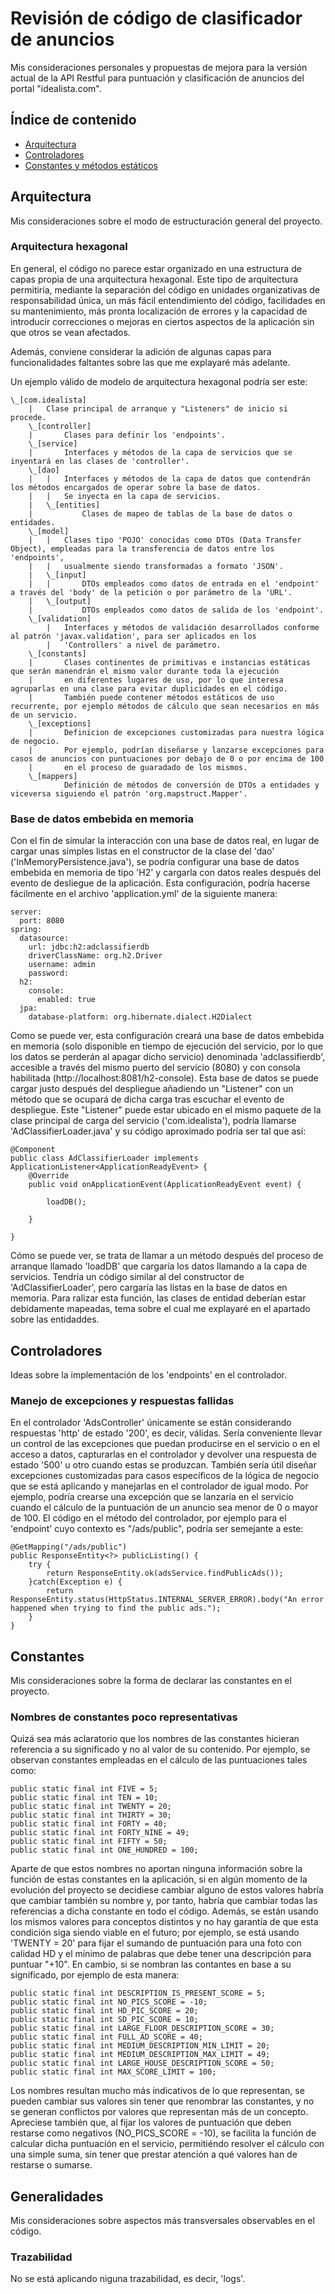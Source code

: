 # Revisión de código de clasificador de anuncios

Mis consideraciones personales y propuestas de mejora para la versión actual de la API Restful para puntuación y clasificación de anuncios del portal "idealista.com".

## Índice de contenido
* [Arquitectura](#arquitectura)
* [Controladores](#controladores)
* [Constantes y métodos estáticos](#constantes)

## Arquitectura
Mis consideraciones sobre el modo de estructuración general del proyecto.
### Arquitectura hexagonal
En general, el código no parece estar organizado en una estructura de capas propia de una arquitectura hexagonal. 
Este tipo de arquitectura permitiría, mediante la separación del código en unidades organizativas de responsabilidad única, 
un más fácil entendimiento del código, facilidades en su mantenimiento, más pronta localización de errores y la capacidad de
introducir correcciones o mejoras en ciertos aspectos de la aplicación sin que otros se vean afectados.

Además, conviene considerar la adición de algunas capas para funcionalidades faltantes sobre las que me explayaré más adelante.

Un ejemplo válido de modelo de arquitectura hexagonal podría ser este:

	\_[com.idealista]
		|   Clase principal de arranque y "Listeners" de inicio si procede.
		\_[controller]
		|       Clases para definir los 'endpoints'.
		\_[service]
		|       Interfaces y métodos de la capa de servicios que se inyentará en las clases de 'controller'.
		\_[dao]
        |   |   Interfaces y métodos de la capa de datos que contendrán los métodos encargados de operar sobre la base de datos.
		|	|   Se inyecta en la capa de servicios.
		|	\_[entities]
		|           Clases de mapeo de tablas de la base de datos o entidades.
		\_[model]
		|	|   Clases tipo 'POJO' conocidas como DTOs (Data Transfer Object), empleadas para la transferencia de datos entre los 'endpoints',
		|	|   usualmente siendo transformadas a formato 'JSON'.
		|	\_[input]
		|	|	    DTOs empleados como datos de entrada en el 'endpoint' a través del 'body' de la petición o por parámetro de la 'URL'.
		|	\_[output]
		|		    DTOs empleados como datos de salida de los 'endpoint'.
		\_[validation]
            |   Interfaces y métodos de validación desarrollados conforme al patrón 'javax.validation', para ser aplicados en los
            |   'Controllers' a nivel de parámetro.
		\_[constants]
		|	    Clases continentes de primitivas e instancias estáticas que serán manendrán el mismo valor durante toda la ejecución
		|	    en diferentes lugares de uso, por lo que interesa agruparlas en una clase para evitar duplicidades en el código.
		|	    También puede contener métodos estáticos de uso recurrente, por ejemplo métodos de cálculo que sean necesarios en más de un servicio.
		\_[exceptions]
		|	    Definicion de excepciones customizadas para nuestra lógica de negocio.
		|	    Por ejemplo, podrían diseñarse y lanzarse excepciones para casos de anuncios con puntuaciones por debajo de 0 o por encima de 100
		|	    en el proceso de guaradado de los mismos.
		\_[mappers]
			    Definición de métodos de conversión de DTOs a entidades y viceversa siguiendo el patrón 'org.mapstruct.Mapper'.
### Base de datos embebida en memoria
Con el fin de simular la interacción con una base de datos real, en lugar de cargar unas simples listas en el constructor de la clase del 'dao'
('InMemoryPersistence.java'), se podría configurar una base de datos embebida en memoria de tipo 'H2' y cargarla con datos reales después del evento de
desliegue de la aplicación.
Esta configuración, podría hacerse fácilmente en el archivo 'application.yml' de la siguiente manera:

	server:
	  port: 8080
	spring:
	  datasource:
	    url: jdbc:h2:adclassifierdb
	    driverClassName: org.h2.Driver
	    username: admin
	    password:    
	  h2:
	    console:
	      enabled: true
	  jpa:
	    database-platform: org.hibernate.dialect.H2Dialect
Como se puede ver, esta configuración creará una base de datos embebida en memoria (solo disponible en tiempo de ejecución del servicio, por lo que los datos
se perderán al apagar dicho servicio) denominada 'adclassifierdb', accesible a través del mismo puerto del servicio (8080) y con consola habilitada (http://localhost:8081/h2-console).
Esta base de datos se puede cargar justo después del despliegue añadiendo un "Listener" con un método que se ocupará de dicha carga tras escuchar el evento de despliegue.
Este "Listener" puede estar ubicado en el mismo paquete de la clase principal de carga del servicio ('com.idealista'), podría llamarse 'AdClassifierLoader.java' y su código
aproximado podría ser tal que así:

    @Component
    public class AdClassifierLoader implements ApplicationListener<ApplicationReadyEvent> {
        @Override
        public void onApplicationEvent(ApplicationReadyEvent event) {
    
            loadDB();		
    
        }
    
    }
Cómo se puede ver, se trata de llamar a un método después del proceso de arranque llamado 'loadDB' que cargaría los datos llamando a la capa
de servicios. Tendría un código similar al del constructor de 'AdClassifierLoader', pero cargaría las listas en la base de datos en memoria.
Para ralizar esta función, las clases de entidad deberían estar debidamente mapeadas, tema sobre el cual me explayaré en el apartado sobre
las entidaddes.
## Controladores
Ideas sobre la implementación de los 'endpoints' en el controlador.
### Manejo de excepciones y respuestas fallidas
En el controlador 'AdsController' únicamente se están considerando respuestas 'http' de estado '200', es decir, válidas.
Sería conveniente llevar un control de las excepciones que puedan producirse en el servicio o en el acceso a datos,
capturarlas en el controlador y devolver una respuesta de estado '500' u otro cuando estas se produzcan.
También sería útil diseñar excepciones customizadas para casos específicos de la lógica de negocio que se está aplicando
y manejarlas en el controlador de igual modo. Por ejemplo, podría crearse una excepción que se lanzaría en el servicio
cuando el cálculo de la puntuación de un anuncio sea menor de 0 o mayor de 100.
El código en el método del controlador, por ejemplo para el 'endpoint' cuyo contexto es "/ads/public", podría ser semejante
a este:
	
	@GetMapping("/ads/public")
    public ResponseEntity<?> publicListing() {
    	try {
    		return ResponseEntity.ok(adsService.findPublicAds());
    	}catch(Exception e) {
    		return ResponseEntity.status(HttpStatus.INTERNAL_SERVER_ERROR).body("An error happened when trying to find the public ads.");
    	}
    }
## Constantes
Mis consideraciones sobre la forma de declarar las constantes en el proyecto.
### Nombres de constantes poco representativas
Quizá sea más aclaratorio que los nombres de las constantes hicieran referencia a su significado y no al valor de su contenido.
Por ejemplo, se observan constantes empleadas en el cálculo de las puntuaciones tales como:

    public static final int FIVE = 5;
    public static final int TEN = 10;
    public static final int TWENTY = 20;
    public static final int THIRTY = 30;
    public static final int FORTY = 40;
    public static final int FORTY_NINE = 49;
    public static final int FIFTY = 50;
    public static final int ONE_HUNDRED = 100;
Aparte de que estos nombres no aportan ninguna información sobre la función de estas constantes en la aplicación,
si en algún momento de la evolución del proyecto se decidiese cambiar alguno de estos valores habría que cambiar también su nombre y,
por tanto, habría que cambiar todas las referencias a dicha constante en todo el código.
Además, se están usando los mismos valores para conceptos distintos y no hay garantía de que esta condición siga siendo viable en el futuro;
por ejemplo, se está usando 'TWENTY = 20' para fijar el sumando de puntuación para una foto con calidad HD y el mínimo de palabras que debe
tener una descripción para puntuar "+10".
En cambio, si se nombran las contantes en base a su significado, por ejemplo de esta manera:

    public static final int DESCRIPTION_IS_PRESENT_SCORE = 5;
    public static final int NO_PICS_SCORE = -10;
    public static final int HD_PIC_SCORE = 20;
    public static final int SD_PIC_SCORE = 10;
    public static final int LARGE_FLOOR_DESCRIPTION_SCORE = 30;
    public static final int FULL_AD_SCORE = 40;
    public static final int MEDIUM_DESCRIPTION_MIN_LIMIT = 20;
    public static final int MEDIUM_DESCRIPTION_MAX_LIMIT = 49;
    public static final int LARGE_HOUSE_DESCRIPTION_SCORE = 50;
    public static final int MAX_SCORE_LIMIT = 100;
Los nombres resultan mucho más indicativos de lo que representan, se pueden cambiar sus valores sin tener que renombrar las constantes,
y no se generan conflictos por valores que representan más de un concepto. Apreciese también que, al fijar los valores de puntuación que
deben restarse como negativos (NO_PICS_SCORE = -10), se facilita la función de calcular dicha puntuación en el servicio, permitiéndo resolver el
cálculo con una simple suma, sin tener que prestar atención a qué valores han de restarse o sumarse.
## Generalidades
Mis consideraciones sobre aspectos más transversales observables en el código.
### Trazabilidad
No se está aplicando niguna trazabilidad, es decir, 'logs'.


